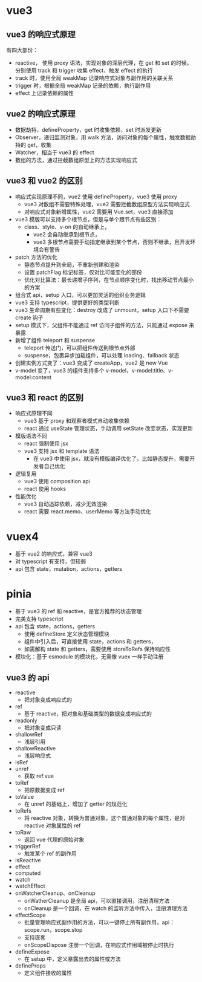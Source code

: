 # vue3

## vue3 的响应式原理

有四大部份：

- reactive， 使用 proxy 语法，实现对象的深层代理，在 get 和 set 的时候，分别使用 track 和 trigger 收集 effect、触发 effect 的执行
- track 时，使用全局 weakMap 记录响应式对象与副作用的关联关系
- trigger 时，根据全局 weakMap 记录的依赖，执行副作用
- effect 上记录依赖的属性

## vue2 的响应式原理

- 数据劫持，defineProperty，get 时收集依赖，set 时派发更新
- Observer，递归监测对象，用 walk 方法，访问对象的每个属性，触发数据劫持的 get，收集
- Watcher，相当于 vue3 的 effect
- 数组的方法，通过拦截数组原型上的方法实现响应式

## vue3 和 vue2 的区别

- 响应式实现原理不同，vue2 使用 defineProperty，vue3 使用 proxy
  - vue3 对数组不需要特殊处理，vue2 需要拦截数组原型方法实现响应式
  - 对响应式对象新增属性，vue2 需要用 Vue.set，vue3 直接添加
- vue3 模版可以支持多个根节点，但是与单个跟节点有些区别：
  - class、style、v-on 的自动继承上，
    - vue2 会自动继承到根节点，
    - vue3 多根节点需要手动指定继承到某个节点，否则不继承，且开发环境会有警告
- patch 方法的优化
  - 静态节点提升到全局，不重新创建和渲染
  - 设置 patchFlag 标记标签，仅对比可能变化的部份
  - 优化对比算法：最长递增子序列，在节点顺序变化时，找出移动节点最小的方案
- 组合式 api，setup 入口，可以更加灵活的组织业务逻辑
- vue3 支持 typescript，提供更好的类型判断
- vue3 生命周期有些变化：destroy 改成了 unmount，setup 入口下不需要 create 钩子
- setup 模式下，父组件不能通过 ref 访问子组件的方法，只能通过 expose 来暴露
- 新增了组件 teleport 和 suspense
  - teleport 传送门，可以把组件传送到根节点外部
  - suspense，包裹异步加载组件，可以处理 loading、fallback 状态
- 创建实例方式变了：vue3 变成了 createApp，vue2 是 new Vue
- v-model 变了，vue3 的组件支持多个 v-model，v-model:title、v-model:content

## vue3 和 react 的区别

- 响应式原理不同
  - vue3 基于 proxy 和观察者模式自动收集依赖
  - react 通过 useState 管理状态，手动调用 setState 改变状态，实现更新
- 模版语法不同
  - react 强制使用 jsx
  - vue3 支持 jsx 和 template 语法
    - 在 vue3 中使用 jsx，就没有模版编译优化了，比如静态提升，需要开发者自己优化
- 逻辑复用
  - vue3 使用 composition api
  - react 使用 hooks
- 性能优化
  - vue3 自动追踪依赖，减少无效渲染
  - react 需要 react.memo、userMemo 等方法手动优化

# vuex4

- 基于 vue2 的响应式，兼容 vue3
- 对 typescript 有支持，但较弱
- api 包含 state，mutation，actions，getters

# pinia

- 基于 vue3 的 ref 和 reactive，是官方推荐的状态管理
- 完美支持 typescript
- api 包含 state，actions，getters
  - 使用 defineStore 定义状态管理模块
  - 组件中引入后，可直接使用 state，actions 和 getters，
  - 如需解构 state 和 getters，需要使用 storeToRefs 保持响应性
- 模块化：基于 esmodule 的模块化，无需像 vuex 一样手动注册

## vue3 的 api

- reactive
  - 把对象变成响应式的
- ref
  - 基于 reactive，把对象和基础类型的数据变成响应式的
- readonly
  - 把对象变成只读
- shallowRef
  - 浅层引用
- shallowReactive
  - 浅层响应式
- isRef
- unref
  - 获取 ref.vue
- toRef
  - 把原数据变成 ref
- toValue
  - 在 unref 的基础上，增加了 getter 的规范化
- toRefs
  - 将 reactive 对象，转换为普通对象，这个普通对象的每个属性，是对 reactive 对象属性的 ref
- toRaw
  - 返回 vue 代理的原始对象
- triggerRef
  - 触发某个 ref 的副作用
- isReactive
- effect
- computed
- watch
- watchEffect
- onWatcherCleanup、onCleanup
  - onWatherCleanup 是全局 api，可以直接调用，注册清理方法
  - onCleanup 是一个回调，在 watch 的监听方法中传入，注册清理方法
- effectScope
  - 批量管理响应式副作用的方法，可以一键停止所有副作用，api： scope.run，scope.stop
  - 支持嵌套
  - onScopeDispose 注册一个回调，在响应式作用域被停止时执行
- defineExpose
  - 在 setup 中，定义暴露出去的属性或方法
- defineProps
  - 定义组件接收的属性
